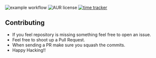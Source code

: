 ![example workflow](https://github.com/RaghavAwasthi/Template/actions/workflows/check.yaml/badge.svg)
![AUR license](https://img.shields.io/aur/license/android-studio)
[![time tracker](https://wakatime.com/badge/github/RaghavAwasthi/QuickReviser.svg)](https://wakatime.com/badge/github/RaghavAwasthi/QuickReviser)

## Contributing
- If you feel repository is missing something feel free to open an issue.
- Feel free to shoot up a Pull Request.
- When sending a PR make sure you squash the commits.
- Happy Hacking!! 


